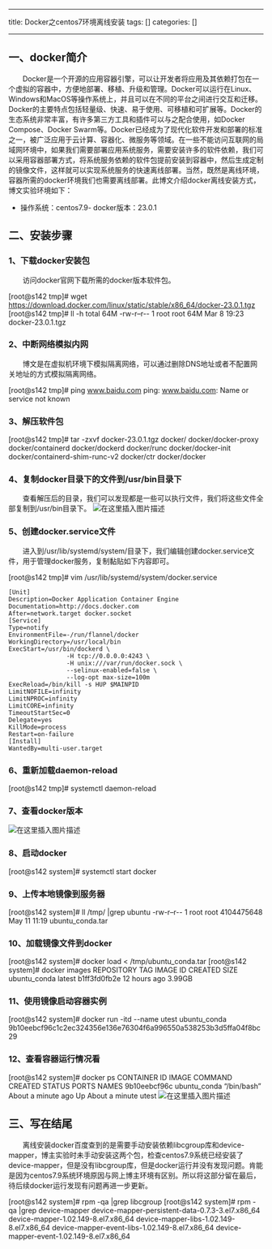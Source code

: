 
--- 
title:  Docker之centos7环境离线安装 
tags: []
categories: [] 

---
## 一、docker简介

  Docker是一个开源的应用容器引擎，可以让开发者将应用及其依赖打包在一个虚拟的容器中，方便地部署、移植、升级和管理。Docker可以运行在Linux、Windows和MacOS等操作系统上，并且可以在不同的平台之间进行交互和迁移。Docker的主要特点包括轻量级、快速、易于使用、可移植和可扩展等。Docker的生态系统非常丰富，有许多第三方工具和插件可以与之配合使用，如Docker Compose、Docker Swarm等。Docker已经成为了现代化软件开发和部署的标准之一，被广泛应用于云计算、容器化、微服务等领域。在一些不能访问互联网的局域网环境中，如果我们需要部署应用系统服务，需要安装许多的软件依赖，我们可以采用容器部署方式，将系统服务依赖的软件包提前安装到容器中，然后生成定制的镜像文件，这样就可以实现系统服务的快速离线部署。当然，既然是离线环境，容器所需的docker环境我们也需要离线部署。此博文介绍docker离线安装方式，博文实验环境如下：
- 操作系统：centos7.9- docker版本：23.0.1
## 二、安装步骤

### 1、下载docker安装包

  访问docker官网下载所需的docker版本软件包。

>  
 [root@s142 tmp]# wget https://download.docker.com/linux/static/stable/x86_64/docker-23.0.1.tgz [root@s142 tmp]# ll -h total 64M -rw-r–r-- 1 root root 64M Mar 8 19:23 docker-23.0.1.tgz 


### 2、中断网络模拟内网

  博文是在虚拟机环境下模拟隔离网络，可以通过删除DNS地址或者不配置网关地址的方式模拟隔离网络。

>  
 [root@s142 tmp]# ping www.baidu.com ping: www.baidu.com: Name or service not known 


### 3、解压软件包

>  
 [root@s142 tmp]# tar -zxvf docker-23.0.1.tgz docker/ docker/docker-proxy docker/containerd docker/dockerd docker/runc docker/docker-init docker/containerd-shim-runc-v2 docker/ctr docker/docker 


### 4、复制docker目录下的文件到/usr/bin目录下

  查看解压后的目录，我们可以发现都是一些可以执行文件，我们将这些文件全部复制到/usr/bin目录下。 <img src="https://img-blog.csdnimg.cn/e1a6e969c00a45a98b0240e16cfa2f7e.png" alt="在这里插入图片描述">

### 5、创建docker.service文件

  进入到/usr/lib/systemd/system/目录下，我们编辑创建docker.service文件，用于管理docker服务，复制黏贴如下内容即可。

>  
 [root@s142 tmp]# vim /usr/lib/systemd/system/docker.service 


```
[Unit]
Description=Docker Application Container Engine
Documentation=http://docs.docker.com
After=network.target docker.socket
[Service]
Type=notify
EnvironmentFile=-/run/flannel/docker
WorkingDirectory=/usr/local/bin
ExecStart=/usr/bin/dockerd \
                -H tcp://0.0.0.0:4243 \
                -H unix:///var/run/docker.sock \
                --selinux-enabled=false \
                --log-opt max-size=100m
ExecReload=/bin/kill -s HUP $MAINPID
LimitNOFILE=infinity
LimitNPROC=infinity
LimitCORE=infinity
TimeoutStartSec=0
Delegate=yes
KillMode=process
Restart=on-failure
[Install]
WantedBy=multi-user.target

```

### 6、重新加载daemon-reload

>  
 [root@s142 tmp]# systemctl daemon-reload 


### 7、查看docker版本

<img src="https://img-blog.csdnimg.cn/d798f4d64bab4acf80b42121d9fb3ed3.png" alt="在这里插入图片描述">

### 8、启动docker

>  
 [root@s142 system]# systemctl start docker 


### 9、上传本地镜像到服务器

>  
 [root@s142 system]# ll /tmp/ |grep ubuntu -rw-r–r-- 1 root root 4104475648 May 11 11:19 ubuntu_conda.tar 


### 10、加载镜像文件到docker

>  
 [root@s142 system]# docker load &lt; /tmp/ubuntu_conda.tar [root@s142 system]# docker images REPOSITORY TAG IMAGE ID CREATED SIZE ubuntu_conda latest b1ff3fd0fb2e 12 hours ago 3.99GB 


### 11、使用镜像启动容器实例

>  
 [root@s142 system]# docker run -itd --name utest ubuntu_conda 9b10eebcf96c1c2ec324356e136e76304f6a996550a538253b3d5ffa04f8bc29 


### 12、查看容器运行情况看

>  
 [root@s142 system]# docker ps CONTAINER ID IMAGE COMMAND CREATED STATUS PORTS NAMES 9b10eebcf96c ubuntu_conda “/bin/bash” About a minute ago Up About a minute utest <img src="https://img-blog.csdnimg.cn/9895ee7b19c24ae28d826868421ae0a4.png" alt="在这里插入图片描述"> 


## 三、写在结尾

  离线安装docker百度查到的是需要手动安装依赖libcgroup库和device-mapper，博主实验时未手动安装这两个包，检查centos7.9系统已经安装了device-mapper，但是没有libcgroup库，但是docker运行并没有发现问题。肯能是因为centos7.9系统环境原因与网上博主环境有区别。所以将这部分留在最后，待后续docker运行发现有问题再进一步更新。

>  
 [root@s142 system]# rpm -qa |grep libcgroup [root@s142 system]# rpm -qa |grep device-mapper device-mapper-persistent-data-0.7.3-3.el7.x86_64 device-mapper-1.02.149-8.el7.x86_64 device-mapper-libs-1.02.149-8.el7.x86_64 device-mapper-event-libs-1.02.149-8.el7.x86_64 device-mapper-event-1.02.149-8.el7.x86_64 

